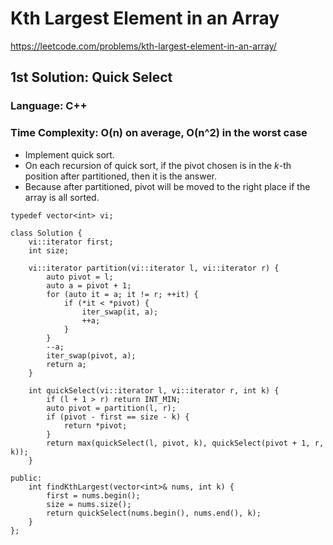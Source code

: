 # Kth Largest Element in an Array
https://leetcode.com/problems/kth-largest-element-in-an-array/

## 1st Solution: Quick Select
### Language: C++
### Time Complexity: O(n) on average, O(n^2) in the worst case

*   Implement quick sort.
*   On each recursion of quick sort, if the pivot chosen is in the *k*-th position after partitioned, then it is the answer.
*   Because after partitioned, pivot will be moved to the right place if the array is all sorted. 

```
typedef vector<int> vi;

class Solution {
    vi::iterator first;
    int size;
    
    vi::iterator partition(vi::iterator l, vi::iterator r) {
        auto pivot = l;
        auto a = pivot + 1;
        for (auto it = a; it != r; ++it) {
            if (*it < *pivot) {
                iter_swap(it, a);
                ++a;
            }
        }
        --a;
        iter_swap(pivot, a);
        return a;
    }
    
    int quickSelect(vi::iterator l, vi::iterator r, int k) {
        if (l + 1 > r) return INT_MIN;
        auto pivot = partition(l, r);
        if (pivot - first == size - k) {
            return *pivot;
        }
        return max(quickSelect(l, pivot, k), quickSelect(pivot + 1, r, k)); 
    }
    
public:
    int findKthLargest(vector<int>& nums, int k) {
        first = nums.begin();
        size = nums.size();
        return quickSelect(nums.begin(), nums.end(), k);
    }
};
```

